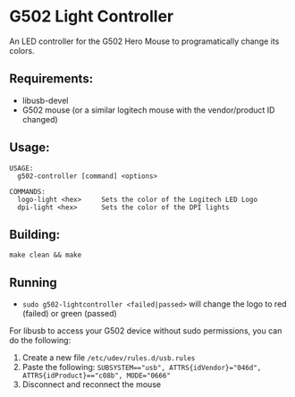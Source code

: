 # G502 Light Controller 

An LED controller for the G502 Hero Mouse to programatically change its colors.

## Requirements:
- libusb-devel
- G502 mouse (or a similar logitech mouse with the vendor/product ID changed)


## Usage:

```
USAGE:
  g502-controller [command] <options>

COMMANDS:
  logo-light <hex>     Sets the color of the Logitech LED Logo
  dpi-light <hex>      Sets the color of the DPI lights
```

## Building:
```
make clean && make
```

## Running 

- `sudo g502-lightcontroller <failed|passed>` will change the logo to red (failed) or green (passed)

For libusb to access your G502 device without sudo permissions, you can do the following:

1. Create a new file `/etc/udev/rules.d/usb.rules`
2. Paste the following: `SUBSYSTEM=="usb", ATTRS{idVendor}="046d", ATTRS{idProduct}=="c08b", MODE="0666"`
3. Disconnect and reconnect the mouse

